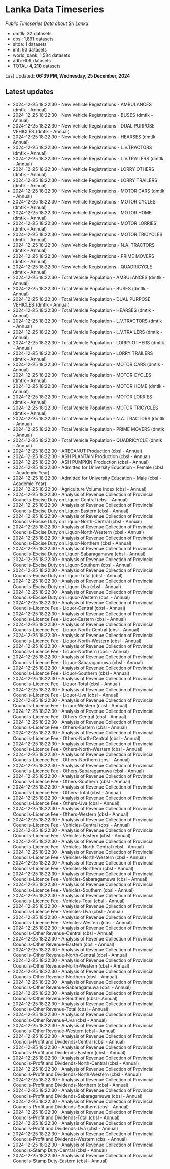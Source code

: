# Lanka Data Timeseries
*Public Timeseries Data about Sri Lanka*

* dmtlk: 32 datasets
* cbsl: 1,891 datasets
* sltda: 1 datasets
* imf: 93 datasets
* world_bank: 1,584 datasets
* adb: 609 datasets
* TOTAL: **4,210** datasets

Last Updated: **06:39 PM, Wednesday, 25 December, 2024**

## Latest updates

* 2024-12-25 18:22:30 - New Vehicle Registrations - AMBULANCES (dmtlk - Annual)
* 2024-12-25 18:22:30 - New Vehicle Registrations - BUSES (dmtlk - Annual)
* 2024-12-25 18:22:30 - New Vehicle Registrations - DUAL PURPOSE VEHICLES (dmtlk - Annual)
* 2024-12-25 18:22:30 - New Vehicle Registrations - HEARSES (dmtlk - Annual)
* 2024-12-25 18:22:30 - New Vehicle Registrations - L.V.TRACTORS (dmtlk - Annual)
* 2024-12-25 18:22:30 - New Vehicle Registrations - L.V.TRAILERS (dmtlk - Annual)
* 2024-12-25 18:22:30 - New Vehicle Registrations - LORRY OTHERS (dmtlk - Annual)
* 2024-12-25 18:22:30 - New Vehicle Registrations - LORRY TRAILERS (dmtlk - Annual)
* 2024-12-25 18:22:30 - New Vehicle Registrations - MOTOR CARS (dmtlk - Annual)
* 2024-12-25 18:22:30 - New Vehicle Registrations - MOTOR CYCLES (dmtlk - Annual)
* 2024-12-25 18:22:30 - New Vehicle Registrations - MOTOR HOME (dmtlk - Annual)
* 2024-12-25 18:22:30 - New Vehicle Registrations - MOTOR LORRIES (dmtlk - Annual)
* 2024-12-25 18:22:30 - New Vehicle Registrations - MOTOR TRICYCLES (dmtlk - Annual)
* 2024-12-25 18:22:30 - New Vehicle Registrations - N.A. TRACTORS (dmtlk - Annual)
* 2024-12-25 18:22:30 - New Vehicle Registrations - PRIME MOVERS (dmtlk - Annual)
* 2024-12-25 18:22:30 - New Vehicle Registrations - QUADRICYCLE (dmtlk - Annual)
* 2024-12-25 18:22:30 - Total Vehicle Population - AMBULANCES (dmtlk - Annual)
* 2024-12-25 18:22:30 - Total Vehicle Population - BUSES (dmtlk - Annual)
* 2024-12-25 18:22:30 - Total Vehicle Population - DUAL PURPOSE VEHICLES (dmtlk - Annual)
* 2024-12-25 18:22:30 - Total Vehicle Population - HEARSES (dmtlk - Annual)
* 2024-12-25 18:22:30 - Total Vehicle Population - L.V.TRACTORS (dmtlk - Annual)
* 2024-12-25 18:22:30 - Total Vehicle Population - L.V.TRAILERS (dmtlk - Annual)
* 2024-12-25 18:22:30 - Total Vehicle Population - LORRY OTHERS (dmtlk - Annual)
* 2024-12-25 18:22:30 - Total Vehicle Population - LORRY TRAILERS (dmtlk - Annual)
* 2024-12-25 18:22:30 - Total Vehicle Population - MOTOR CARS (dmtlk - Annual)
* 2024-12-25 18:22:30 - Total Vehicle Population - MOTOR CYCLES (dmtlk - Annual)
* 2024-12-25 18:22:30 - Total Vehicle Population - MOTOR HOME (dmtlk - Annual)
* 2024-12-25 18:22:30 - Total Vehicle Population - MOTOR LORRIES (dmtlk - Annual)
* 2024-12-25 18:22:30 - Total Vehicle Population - MOTOR TRICYCLES (dmtlk - Annual)
* 2024-12-25 18:22:30 - Total Vehicle Population - N.A. TRACTORS (dmtlk - Annual)
* 2024-12-25 18:22:30 - Total Vehicle Population - PRIME MOVERS (dmtlk - Annual)
* 2024-12-25 18:22:30 - Total Vehicle Population - QUADRICYCLE (dmtlk - Annual)
* 2024-12-25 18:22:30 - ARECANUT Production (cbsl - Annual)
* 2024-12-25 18:22:30 - ASH PLANTAIN Production (cbsl - Annual)
* 2024-12-25 18:22:30 - ASH PUMPKIN Production (cbsl - Annual)
* 2024-12-25 18:22:30 - Admitted for University Education - Female (cbsl - Academic Year)
* 2024-12-25 18:22:30 - Admitted for University Education - Male (cbsl - Academic Year)
* 2024-12-25 18:22:30 - Agriculture Volume Index (cbsl - Annual)
* 2024-12-25 18:22:30 - Analysis of Revenue Collection of Provincial Councils-Excise Duty on Liquor-Central (cbsl - Annual)
* 2024-12-25 18:22:30 - Analysis of Revenue Collection of Provincial Councils-Excise Duty on Liquor-Eastern (cbsl - Annual)
* 2024-12-25 18:22:30 - Analysis of Revenue Collection of Provincial Councils-Excise Duty on Liquor-North-Central (cbsl - Annual)
* 2024-12-25 18:22:30 - Analysis of Revenue Collection of Provincial Councils-Excise Duty on Liquor-North-Western (cbsl - Annual)
* 2024-12-25 18:22:30 - Analysis of Revenue Collection of Provincial Councils-Excise Duty on Liquor-Northern (cbsl - Annual)
* 2024-12-25 18:22:30 - Analysis of Revenue Collection of Provincial Councils-Excise Duty on Liquor-Sabaragamuwa (cbsl - Annual)
* 2024-12-25 18:22:30 - Analysis of Revenue Collection of Provincial Councils-Excise Duty on Liquor-Southern (cbsl - Annual)
* 2024-12-25 18:22:30 - Analysis of Revenue Collection of Provincial Councils-Excise Duty on Liquor-Total (cbsl - Annual)
* 2024-12-25 18:22:30 - Analysis of Revenue Collection of Provincial Councils-Excise Duty on Liquor-Uva (cbsl - Annual)
* 2024-12-25 18:22:30 - Analysis of Revenue Collection of Provincial Councils-Excise Duty on Liquor-Western (cbsl - Annual)
* 2024-12-25 18:22:30 - Analysis of Revenue Collection of Provincial Councils-Licence Fee - Liquor-Central (cbsl - Annual)
* 2024-12-25 18:22:30 - Analysis of Revenue Collection of Provincial Councils-Licence Fee - Liquor-Eastern (cbsl - Annual)
* 2024-12-25 18:22:30 - Analysis of Revenue Collection of Provincial Councils-Licence Fee - Liquor-North-Central (cbsl - Annual)
* 2024-12-25 18:22:30 - Analysis of Revenue Collection of Provincial Councils-Licence Fee - Liquor-North-Western (cbsl - Annual)
* 2024-12-25 18:22:30 - Analysis of Revenue Collection of Provincial Councils-Licence Fee - Liquor-Northern (cbsl - Annual)
* 2024-12-25 18:22:30 - Analysis of Revenue Collection of Provincial Councils-Licence Fee - Liquor-Sabaragamuwa (cbsl - Annual)
* 2024-12-25 18:22:30 - Analysis of Revenue Collection of Provincial Councils-Licence Fee - Liquor-Southern (cbsl - Annual)
* 2024-12-25 18:22:30 - Analysis of Revenue Collection of Provincial Councils-Licence Fee - Liquor-Total (cbsl - Annual)
* 2024-12-25 18:22:30 - Analysis of Revenue Collection of Provincial Councils-Licence Fee - Liquor-Uva (cbsl - Annual)
* 2024-12-25 18:22:30 - Analysis of Revenue Collection of Provincial Councils-Licence Fee - Liquor-Western (cbsl - Annual)
* 2024-12-25 18:22:30 - Analysis of Revenue Collection of Provincial Councils-Licence Fee - Others-Central (cbsl - Annual)
* 2024-12-25 18:22:30 - Analysis of Revenue Collection of Provincial Councils-Licence Fee - Others-Eastern (cbsl - Annual)
* 2024-12-25 18:22:30 - Analysis of Revenue Collection of Provincial Councils-Licence Fee - Others-North-Central (cbsl - Annual)
* 2024-12-25 18:22:30 - Analysis of Revenue Collection of Provincial Councils-Licence Fee - Others-North-Western (cbsl - Annual)
* 2024-12-25 18:22:30 - Analysis of Revenue Collection of Provincial Councils-Licence Fee - Others-Northern (cbsl - Annual)
* 2024-12-25 18:22:30 - Analysis of Revenue Collection of Provincial Councils-Licence Fee - Others-Sabaragamuwa (cbsl - Annual)
* 2024-12-25 18:22:30 - Analysis of Revenue Collection of Provincial Councils-Licence Fee - Others-Southern (cbsl - Annual)
* 2024-12-25 18:22:30 - Analysis of Revenue Collection of Provincial Councils-Licence Fee - Others-Total (cbsl - Annual)
* 2024-12-25 18:22:30 - Analysis of Revenue Collection of Provincial Councils-Licence Fee - Others-Uva (cbsl - Annual)
* 2024-12-25 18:22:30 - Analysis of Revenue Collection of Provincial Councils-Licence Fee - Others-Western (cbsl - Annual)
* 2024-12-25 18:22:30 - Analysis of Revenue Collection of Provincial Councils-Licence Fee - Vehicles-Central (cbsl - Annual)
* 2024-12-25 18:22:30 - Analysis of Revenue Collection of Provincial Councils-Licence Fee - Vehicles-Eastern (cbsl - Annual)
* 2024-12-25 18:22:30 - Analysis of Revenue Collection of Provincial Councils-Licence Fee - Vehicles-North-Central (cbsl - Annual)
* 2024-12-25 18:22:30 - Analysis of Revenue Collection of Provincial Councils-Licence Fee - Vehicles-North-Western (cbsl - Annual)
* 2024-12-25 18:22:30 - Analysis of Revenue Collection of Provincial Councils-Licence Fee - Vehicles-Northern (cbsl - Annual)
* 2024-12-25 18:22:30 - Analysis of Revenue Collection of Provincial Councils-Licence Fee - Vehicles-Sabaragamuwa (cbsl - Annual)
* 2024-12-25 18:22:30 - Analysis of Revenue Collection of Provincial Councils-Licence Fee - Vehicles-Southern (cbsl - Annual)
* 2024-12-25 18:22:30 - Analysis of Revenue Collection of Provincial Councils-Licence Fee - Vehicles-Total (cbsl - Annual)
* 2024-12-25 18:22:30 - Analysis of Revenue Collection of Provincial Councils-Licence Fee - Vehicles-Uva (cbsl - Annual)
* 2024-12-25 18:22:30 - Analysis of Revenue Collection of Provincial Councils-Licence Fee - Vehicles-Western (cbsl - Annual)
* 2024-12-25 18:22:30 - Analysis of Revenue Collection of Provincial Councils-Other Revenue-Central (cbsl - Annual)
* 2024-12-25 18:22:30 - Analysis of Revenue Collection of Provincial Councils-Other Revenue-Eastern (cbsl - Annual)
* 2024-12-25 18:22:30 - Analysis of Revenue Collection of Provincial Councils-Other Revenue-North-Central (cbsl - Annual)
* 2024-12-25 18:22:30 - Analysis of Revenue Collection of Provincial Councils-Other Revenue-North-Western (cbsl - Annual)
* 2024-12-25 18:22:30 - Analysis of Revenue Collection of Provincial Councils-Other Revenue-Northern (cbsl - Annual)
* 2024-12-25 18:22:30 - Analysis of Revenue Collection of Provincial Councils-Other Revenue-Sabaragamuwa (cbsl - Annual)
* 2024-12-25 18:22:30 - Analysis of Revenue Collection of Provincial Councils-Other Revenue-Southern (cbsl - Annual)
* 2024-12-25 18:22:30 - Analysis of Revenue Collection of Provincial Councils-Other Revenue-Total (cbsl - Annual)
* 2024-12-25 18:22:30 - Analysis of Revenue Collection of Provincial Councils-Other Revenue-Uva (cbsl - Annual)
* 2024-12-25 18:22:30 - Analysis of Revenue Collection of Provincial Councils-Other Revenue-Western (cbsl - Annual)
* 2024-12-25 18:22:30 - Analysis of Revenue Collection of Provincial Councils-Profit and Dividends-Central (cbsl - Annual)
* 2024-12-25 18:22:30 - Analysis of Revenue Collection of Provincial Councils-Profit and Dividends-Eastern (cbsl - Annual)
* 2024-12-25 18:22:30 - Analysis of Revenue Collection of Provincial Councils-Profit and Dividends-North-Central (cbsl - Annual)
* 2024-12-25 18:22:30 - Analysis of Revenue Collection of Provincial Councils-Profit and Dividends-North-Western (cbsl - Annual)
* 2024-12-25 18:22:30 - Analysis of Revenue Collection of Provincial Councils-Profit and Dividends-Northern (cbsl - Annual)
* 2024-12-25 18:22:30 - Analysis of Revenue Collection of Provincial Councils-Profit and Dividends-Sabaragamuwa (cbsl - Annual)
* 2024-12-25 18:22:30 - Analysis of Revenue Collection of Provincial Councils-Profit and Dividends-Southern (cbsl - Annual)
* 2024-12-25 18:22:30 - Analysis of Revenue Collection of Provincial Councils-Profit and Dividends-Total (cbsl - Annual)
* 2024-12-25 18:22:30 - Analysis of Revenue Collection of Provincial Councils-Profit and Dividends-Uva (cbsl - Annual)
* 2024-12-25 18:22:30 - Analysis of Revenue Collection of Provincial Councils-Profit and Dividends-Western (cbsl - Annual)
* 2024-12-25 18:22:30 - Analysis of Revenue Collection of Provincial Councils-Stamp Duty-Central (cbsl - Annual)
* 2024-12-25 18:22:30 - Analysis of Revenue Collection of Provincial Councils-Stamp Duty-Eastern (cbsl - Annual)